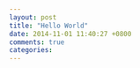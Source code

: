 ```yaml
---
layout: post
title: "Hello World"
date: 2014-11-01 11:40:27 +0800
comments: true
categories: 
---
```

